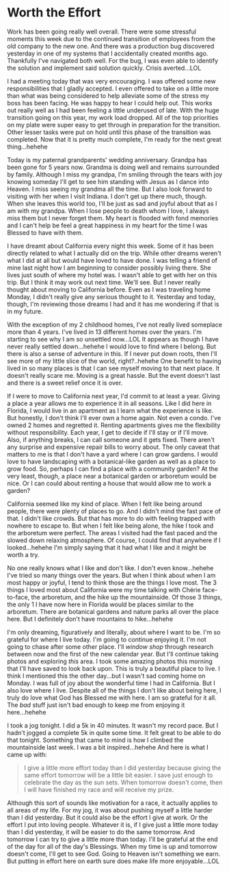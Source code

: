 # Worth the Effort

Work has been going really well overall. There were some stressful moments this week due to the continued transition of employees from the old company to the new one. And there was a production bug discovered yesterday in one of my systems that I accidentally created months ago. Thankfully I've navigated both well. For the bug, I was even able to identify the solution and implement said solution quickly. Crisis averted...LOL

I had a meeting today that was very encouraging. I was offered some new responsibilities that I gladly accepted. I even offered to take on a little more than what was being considered to help alleviate some of the stress my boss has been facing. He was happy to hear I could help out. This works out really well as I had been feeling a little underused of late. With the huge transition going on this year, my work load dropped. All of the top priorities on my plate were super easy to get through in preparation for the transition. Other lesser tasks were put on hold until this phase of the transition was completed. Now that it is pretty much complete, I'm ready for the next great thing...hehehe

Today is my paternal grandparents' wedding anniversary. Grandpa has been gone for 5 years now. Grandma is doing well and remains surrounded by family. Although I miss my grandpa, I'm smiling through the tears with joy knowing someday I'll get to see him standing with Jesus as I dance into Heaven. I miss seeing my grandma all the time. But I also look forward to visiting with her when I visit Indiana. I don't get up there much, though. When she leaves this world too, I'll be just as sad and joyful about that as I am with my grandpa. When I lose people to death whom I love, I always miss them but I never forget them. My heart is flooded with fond memories and I can't help be feel a great happiness in my heart for the time I was Blessed to have with them.

I have dreamt about California every night this week. Some of it has been directly related to what I actually did on the trip. While other dreams weren't what I did at all but would have loved to have done. I was telling a friend of mine last night how I am beginning to consider possibly living there. She lives just south of where my hotel was. I wasn't able to get with her on this trip. But I think it may work out next time. We'll see. But I never really thought about moving to California before. Even as I was traveling home Monday, I didn't really give any serious thought to it. Yesterday and today, though, I'm reviewing those dreams I had and it has me wondering if that is in my future.

With the exception of my 2 childhood homes, I've not really lived someplace more than 4 years. I've lived in 13 different homes over the years. I'm starting to see why I am so unsettled now...LOL It appears as though I have never really settled down...hehehe I would love to find where I belong. But there is also a sense of adventure in this. If I never put down roots, then I'll see more of my little slice of the world, right?..hehehe One benefit to having lived in so many places is that I can see myself moving to that next place. It doesn't really scare me. Moving is a great hassle. But the event doesn't last and there is a sweet relief once it is over.

If I were to move to California next year, I'd commit to at least a year. Giving a place a year allows me to experience it in all seasons. Like I did here in Florida, I would live in an apartment as I learn what the experience is like. But honestly, I don't think I'll ever own a home again. Not even a condo. I've owned 2 homes and regretted it. Renting apartments gives me the flexibility without responsibility. Each year, I get to decide if I'll stay or if I'll move. Also, if anything breaks, I can call someone and it gets fixed. There aren't any surprise and expensive repair bills to worry about. The only caveat that matters to me is that I don't have a yard where I can grow gardens. I would love to have landscaping with a botanical-like garden as well as a place to grow food. So, perhaps I can find a place with a community garden? At the very least, though, a place near a botanical garden or arboretum would be nice. Or I can could about renting a house that would allow me to work a garden?

California seemed like my kind of place. When I felt like being around people, there were plenty of places to go. And I didn't mind the fast pace of that. I didn't like crowds. But that has more to do with feeling trapped with nowhere to escape to. But when I felt like being alone, the hike I took and the arboretum were perfect. The areas I visited had the fast paced and the slowed down relaxing atmosphere. Of course, I could find that anywhere if I looked...hehehe I'm simply saying that it had what I like and it might be worth a try.

No one really knows what I like and don't like. I don't even know...hehehe I've tried so many things over the years. But when I think about when I am most happy or joyful, I tend to think those are the things I love most. The 3 things I loved most about California were my time talking with Chérie face-to-face, the arboretum, and the hike up the mountainside. Of those 3 things, the only 1 I have now here in Florida would be places similar to the arboretum. There are botanical gardens and nature parks all over the place here. But I definitely don't have mountains to hike...hehehe

I'm only dreaming, figuratively and literally, about where I want to be. I'm so grateful for where I live today. I'm going to continue enjoying it. I'm not going to chase after some other place. I'll *window shop* through research between now and the first of the new calendar year. But I'll continue taking photos and exploring *this* area. I took some amazing photos this morning that I'll have saved to look back upon. This is truly a beautiful place to live. I think I mentioned this the other day...but I wasn't sad coming home on Monday. I was full of joy about the wonderful time I had in California. But I also love where I live. Despite all of the things I don't like about being here, I truly do love what God has Blessed me with here. I am so grateful for it all. The *bad* stuff just isn't bad enough to keep me from enjoying it here...hehehe

I took a jog tonight. I did a 5k in 40 minutes. It wasn't my record pace. But I hadn't jogged a complete 5k in quite some time. It felt great to be able to do that tonight. Something that came to mind is how I climbed the mountainside last week. I was a bit inspired...hehehe And here is what I came up with:

> I give a little more effort today than I did yesterday because giving the same effort tomorrow will be a little bit easier. I save just enough to celebrate the day as the sun sets. When tomorrow doesn't come, then I will have finished my race and will receive my prize.

Although this sort of sounds like motivation for a race, it actually applies to all areas of my life. For my jog, it was about pushing myself a little harder than I did yesterday. But it could also be the effort I give at work. Or the effort I put into loving people. Whatever it is, if I give just a little more today than I did yesterday, it will be easier to do the same tomorrow. And tomorrow I can try to give a little more than today. I'll be grateful at the end of the day for all of the day's Blessings. When my time is up and tomorrow doesn't come, I'll get to see God. Going to Heaven isn't something we earn. But putting in effort here on earth sure does make life more enjoyable...LOL

